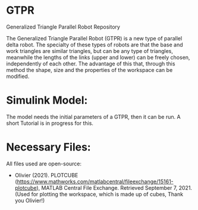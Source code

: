 # GTPR
Generalized Triangle Parallel Robot Repository

The Generalized Triangle Parallel Robot (GTPR) is a new type of parallel delta robot. The specialty of these types of robots are that the base and work triangles are similar triangles, but can be any type of triangles, meanwhile the lengths of the links (upper and lower) can be freely chosen, independently of each other. The advantage of this that, through this method the shape, size and the properties of the workspace can be modified.

# Simulink Model:
The model needs the initial parameters of a GTPR, then it can be run. A short Tutorial is in progress for this.

# Necessary Files:
All files used are open-source:
 - Olivier (2021). PLOTCUBE (https://www.mathworks.com/matlabcentral/fileexchange/15161-plotcube), MATLAB Central File Exchange. Retrieved September 7, 2021. (Used for plotting the workspace, which is made up of cubes, Thank you Olivier!)
 

 
 